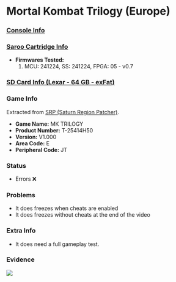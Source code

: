 # Mortal Kombat Trilogy (Europe)

### [Console Info](../../../../../Info/Consoles/VA13/README.md)

### [Saroo Cartridge Info](../../../../../Info/Cartridges/GuangzhouSanStarOnlineShop/1.6/README.md)

- <b>Firmwares Tested:</b>
  1. MCU: 241224, SS: 241224, FPGA: 05 - v0.7

### [SD Card Info (Lexar - 64 GB - exFat)](../../../../../Info/SdCards/Lexar/64GB/exfat/README.md)

### Game Info

Extracted from [SRP (Saturn Region Patcher)](https://segaxtreme.net/resources/saturn-region-patcher.81/download).

- <b>Game Name:</b> MK TRILOGY
- <b>Product Number:</b> T-25414H50
- <b>Version:</b> V1.000
- <b>Area Code:</b> E
- <b>Peripheral Code:</b> JT

### Status

- Errors :x:

### Problems

- It does freezes when cheats are enabled
- It does freezes without cheats at the end of the video

### Extra Info

- It does need a full gameplay test.

### Evidence

[![](https://img.youtube.com/vi/-TilxJDBRf4/0.jpg)](https://www.youtube.com/watch?v=-TilxJDBRf4)
